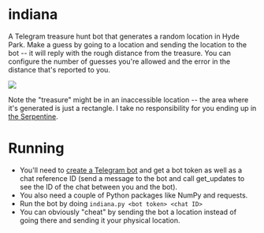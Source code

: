 # indiana
A Telegram treasure hunt bot that generates a random location in Hyde Park. Make a guess by going to a location and sending the location to the bot -- it will reply with the rough distance from the treasure. You can configure the number of guesses you're allowed and the error in the distance that's reported to you.

![](http://mildbyte.xyz/images/indiana.png)

Note the "treasure" might be in an inaccessible location -- the area where it's generated is just a rectangle. I take no responsibility for you ending up in [the Serpentine](https://en.wikipedia.org/wiki/The_Serpentine).

# Running

  * You'll need to [create a Telegram bot](https://core.telegram.org/bots#6-botfather) and get a bot token as well as a chat reference ID (send a message to the bot and call get_updates to see the ID of the chat between you and the bot).
  * You also need a couple of Python packages like NumPy and requests.
  * Run the bot by doing `indiana.py <bot token> <chat ID>`
  * You can obviously "cheat" by sending the bot a location instead of going there and sending it your physical location.
